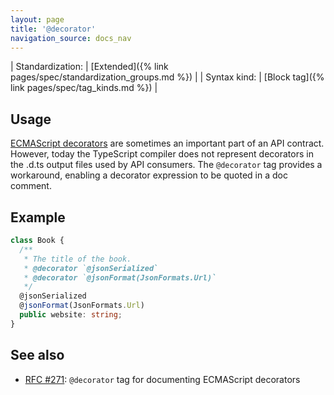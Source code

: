 ```yaml
---
layout: page
title: '@decorator'
navigation_source: docs_nav
---
```


| Standardization: | [Extended]({% link pages/spec/standardization_groups.md %}) |
| Syntax kind: | [Block tag]({% link pages/spec/tag_kinds.md %}) |


## Usage

[ECMAScript decorators](https://www.typescriptlang.org/docs/handbook/decorators.html) are sometimes an important part
of an API contract.  However, today the TypeScript compiler does not represent decorators in the .d.ts output files
used by API consumers.  The `@decorator` tag provides a workaround, enabling a decorator expression to be quoted
in a doc comment.


## Example

```ts
class Book {
  /**
   * The title of the book.
   * @decorator `@jsonSerialized`
   * @decorator `@jsonFormat(JsonFormats.Url)`
   */
  @jsonSerialized
  @jsonFormat(JsonFormats.Url)
  public website: string;
}
```


## See also

- [RFC #271](https://github.com/microsoft/tsdoc/issues/271): `@decorator` tag for documenting ECMAScript decorators
